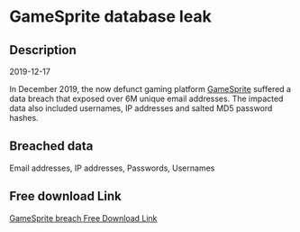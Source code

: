 # GameSprite database leak

## Description

2019-12-17

In December 2019, the now defunct gaming platform <a href="https://gamesprite.me" target="_blank" rel="noopener">GameSprite</a> suffered a data breach that exposed over 6M unique email addresses. The impacted data also included usernames, IP addresses and salted MD5 password hashes.

## Breached data

Email addresses, IP addresses, Passwords, Usernames

## Free download Link

[GameSprite breach Free Download Link](https://link-to.net/1229997/151.11564346936746/dynamic/?r=aHR0cHM6Ly93d3cubWVkaWFmaXJlLmNvbS92aWV3LzlubDJsQzlqN0RNUnh5SC9nYW1lc3ByaXRlLm1lL2ZpbGU=)
